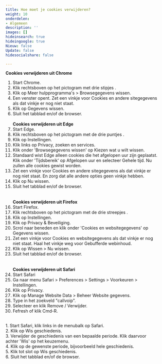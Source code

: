 ```yaml
---
title: Hoe moet je cookies verwijderen?
weight: 10
onderdelen:
- Algemeen
description: ''
images: []
hideinsearch: true
hideingoogle: true
Nieuw: false
Update: false
hidesocialshare: false

---
```

<b>Cookies verwijderen uit Chrome</b><br>
1. Start Chrome.<br>
2. Klik rechtsboven op het pictogram met drie stipjes .<br>
3. Klik op Meer hulpprogramma's > Browsegegevens wissen.<br>
4. Een venster opent. Zet een vinkje voor Cookies en andere sitegegevens als dat vinkje er nog niet staat.<br>
5. Klik op Gegevens wissen.<br>
6. Sluit het tabblad en/of de browser.
<br><br>
<b>Cookies verwijderen uit Edge</b><br>
1. Start Edge.<br>
2. Klik rechtsboven op het pictogram met de drie puntjes .<br>
3. Klik op Instellingen.<br>
4. Klik links op Privacy, zoeken en services.<br>
5. Klik onder 'Browsegegevens wissen' op Kiezen wat u wilt wissen.<br>
6. Standaard wist Edge alleen cookies die het afgelopen uur zijn geplaatst. Klik onder 'Tijdsbereik' op Afgelopen uur en selecteer Gehele tijd. Nu zullen alle cookies gewist worden.<br>
7. Zet een vinkje voor Cookies en andere sitegegevens als dat vinkje er nog niet staat. En zorg dat alle andere opties geen vinkje hebben.<br>
8. Klik op Nu wissen.<br>
9. Sluit het tabblad en/of de browser.<br>
<br><br>
<b>Cookies verwijderen uit Firefox</b><br>
1. Start Firefox.<br>
2. Klik rechtsboven op het pictogram met de drie streepjes .<br>
3. Klik op Instellingen.<br>
4. Klik op Privacy & Beveiliging.<br>
5. Scrol naar beneden en klik onder 'Cookies en websitegegevens' op Gegevens wissen.<br>
6. Zet een vinkje voor Cookies en websitegegevens als dat vinkje er nog niet staat. Haal het vinkje weg voor Gebufferde webinhoud.<br>
7. Klik op Wissen > Nu wissen.<br>
8. Sluit het tabblad en/of de browser.<br>
<br><br>
<b>Cookies verwijderen uit Safari</b><br>
1. Start Safari<br>
2. Ga naar menu Safari > Preferences > Settings > Voorkeuren > Instellingen.<br>
3. Klik op Privacy.<br>
4. Klik op Manage Website Data > Beheer Website gegevens. <br>
5. Type in het zoekveld "callvoip".<br>
6. Selecteer en klik Remove / Verwijder.<br>
7. Fefresh of klik Cmd-R. <br>
<br>
1. Start Safari, klik links in de menubalk op Safari. <br>
2. Klik op Wis geschiedenis.<br>
3. Verwijder de geschiedenis van een bepaalde periode. Klik daarvoor achter 'Wis' op het keuzemenu.<br>
4. Klik op de gewenste periode, bijvoorbeeld hele geschiedenis.<br>
5. Klik tot slot op Wis geschiedenis.<br>
6. Sluit het tabblad en/of de browser.<br>
